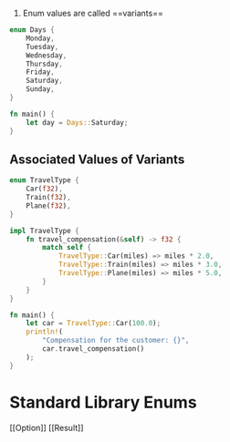 1. Enum values are called ==variants==


```rust
enum Days {
    Monday,
    Tuesday,
    Wednesday,
    Thursday,
    Friday,
    Saturday,
    Sunday,
}

fn main() {
    let day = Days::Saturday;
}
```

## Associated Values of Variants

```rust
enum TravelType {
    Car(f32),
    Train(f32),
    Plane(f32),
}

impl TravelType {
    fn travel_compensation(&self) -> f32 {
        match self {
            TravelType::Car(miles) => miles * 2.0,
            TravelType::Train(miles) => miles * 3.0,
            TravelType::Plane(miles) => miles * 5.0,
        }
    }
}

fn main() {
    let car = TravelType::Car(100.0);
    println!(
        "Compensation for the customer: {}",
        car.travel_compensation()
    );
}
```

# Standard Library Enums
[[Option]]
[[Result]]